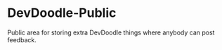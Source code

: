 DevDoodle-Public
================

Public area for storing extra DevDoodle things where anybody can post feedback.
